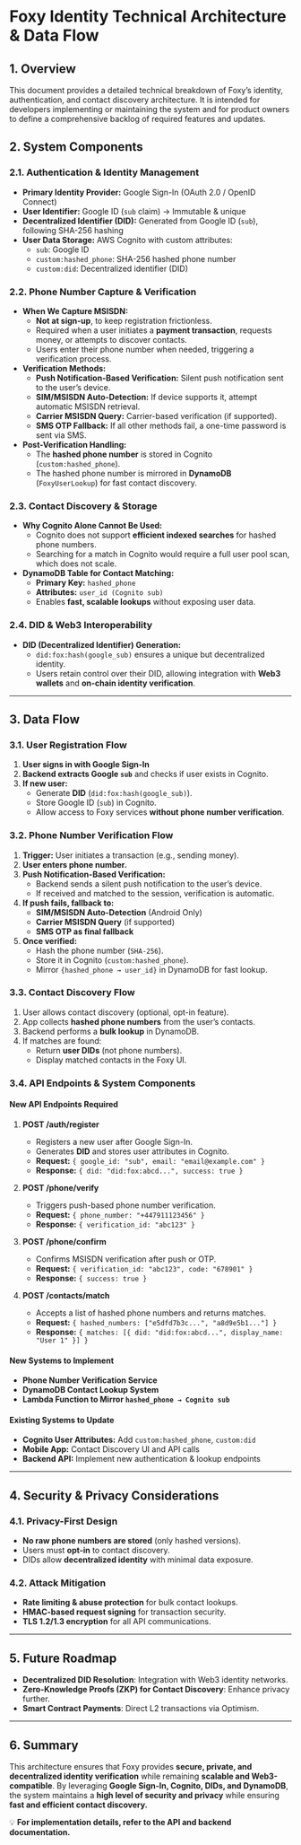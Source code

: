 # **Foxy Identity Technical Architecture & Data Flow**

## **1. Overview**
This document provides a detailed technical breakdown of Foxy’s identity, authentication, and contact discovery architecture. It is intended for developers implementing or maintaining the system and for product owners to define a comprehensive backlog of required features and updates.

## **2. System Components**

### **2.1. Authentication & Identity Management**
- **Primary Identity Provider:** Google Sign-In (OAuth 2.0 / OpenID Connect)
- **User Identifier:** Google ID (`sub` claim) → Immutable & unique
- **Decentralized Identifier (DID):** Generated from Google ID (`sub`), following SHA-256 hashing
- **User Data Storage:** AWS Cognito with custom attributes:
    - `sub`: Google ID
    - `custom:hashed_phone`: SHA-256 hashed phone number
    - `custom:did`: Decentralized identifier (DID)

### **2.2. Phone Number Capture & Verification**
- **When We Capture MSISDN:**
    - **Not at sign-up**, to keep registration frictionless.
    - Required when a user initiates a **payment transaction**, requests money, or attempts to discover contacts.
    - Users enter their phone number when needed, triggering a verification process.
- **Verification Methods:**
    - **Push Notification-Based Verification:** Silent push notification sent to the user’s device.
    - **SIM/MSISDN Auto-Detection:** If device supports it, attempt automatic MSISDN retrieval.
    - **Carrier MSISDN Query:** Carrier-based verification (if supported).
    - **SMS OTP Fallback:** If all other methods fail, a one-time password is sent via SMS.
- **Post-Verification Handling:**
    - The **hashed phone number** is stored in Cognito (`custom:hashed_phone`).
    - The hashed phone number is mirrored in **DynamoDB** (`FoxyUserLookup`) for fast contact discovery.

### **2.3. Contact Discovery & Storage**
- **Why Cognito Alone Cannot Be Used:**
    - Cognito does not support **efficient indexed searches** for hashed phone numbers.
    - Searching for a match in Cognito would require a full user pool scan, which does not scale.
- **DynamoDB Table for Contact Matching:**
    - **Primary Key:** `hashed_phone`
    - **Attributes:** `user_id (Cognito sub)`
    - Enables **fast, scalable lookups** without exposing user data.

### **2.4. DID & Web3 Interoperability**
- **DID (Decentralized Identifier) Generation:**
    - `did:fox:hash(google_sub)` ensures a unique but decentralized identity.
    - Users retain control over their DID, allowing integration with **Web3 wallets** and **on-chain identity verification**.

---
## **3. Data Flow**

### **3.1. User Registration Flow**
1. **User signs in with Google Sign-In**
2. **Backend extracts Google `sub`** and checks if user exists in Cognito.
3. **If new user:**
    - Generate **DID** (`did:fox:hash(google_sub)`).
    - Store Google ID (`sub`) in Cognito.
    - Allow access to Foxy services **without phone number verification**.

### **3.2. Phone Number Verification Flow**
1. **Trigger:** User initiates a transaction (e.g., sending money).
2. **User enters phone number.**
3. **Push Notification-Based Verification:**
    - Backend sends a silent push notification to the user’s device.
    - If received and matched to the session, verification is automatic.
4. **If push fails, fallback to:**
    - **SIM/MSISDN Auto-Detection** (Android Only)
    - **Carrier MSISDN Query** (if supported)
    - **SMS OTP as final fallback**
5. **Once verified:**
    - Hash the phone number (`SHA-256`).
    - Store it in Cognito (`custom:hashed_phone`).
    - Mirror `{hashed_phone → user_id}` in DynamoDB for fast lookup.

### **3.3. Contact Discovery Flow**
1. User allows contact discovery (optional, opt-in feature).
2. App collects **hashed phone numbers** from the user’s contacts.
3. Backend performs a **bulk lookup** in DynamoDB.
4. If matches are found:
    - Return **user DIDs** (not phone numbers).
    - Display matched contacts in the Foxy UI.

### **3.4. API Endpoints & System Components**
#### **New API Endpoints Required**
1. **POST /auth/register**
    - Registers a new user after Google Sign-In.
    - Generates **DID** and stores user attributes in Cognito.
    - **Request:** `{ google_id: "sub", email: "email@example.com" }`
    - **Response:** `{ did: "did:fox:abcd...", success: true }`

2. **POST /phone/verify**
    - Triggers push-based phone number verification.
    - **Request:** `{ phone_number: "+447911123456" }`
    - **Response:** `{ verification_id: "abc123" }`

3. **POST /phone/confirm**
    - Confirms MSISDN verification after push or OTP.
    - **Request:** `{ verification_id: "abc123", code: "678901" }`
    - **Response:** `{ success: true }`

4. **POST /contacts/match**
    - Accepts a list of hashed phone numbers and returns matches.
    - **Request:** `{ hashed_numbers: ["e5dfd7b3c...", "a8d9e5b1..."] }`
    - **Response:** `{ matches: [{ did: "did:fox:abcd...", display_name: "User 1" }] }`

#### **New Systems to Implement**
- **Phone Number Verification Service**
- **DynamoDB Contact Lookup System**
- **Lambda Function to Mirror `hashed_phone → Cognito sub`**

#### **Existing Systems to Update**
- **Cognito User Attributes:** Add `custom:hashed_phone`, `custom:did`
- **Mobile App:** Contact Discovery UI and API calls
- **Backend API:** Implement new authentication & lookup endpoints

---
## **4. Security & Privacy Considerations**

### **4.1. Privacy-First Design**
- **No raw phone numbers are stored** (only hashed versions).
- Users must **opt-in** to contact discovery.
- DIDs allow **decentralized identity** with minimal data exposure.

### **4.2. Attack Mitigation**
- **Rate limiting & abuse protection** for bulk contact lookups.
- **HMAC-based request signing** for transaction security.
- **TLS 1.2/1.3 encryption** for all API communications.

---
## **5. Future Roadmap**
- **Decentralized DID Resolution**: Integration with Web3 identity networks.
- **Zero-Knowledge Proofs (ZKP) for Contact Discovery**: Enhance privacy further.
- **Smart Contract Payments**: Direct L2 transactions via Optimism.

---
## **6. Summary**
This architecture ensures that Foxy provides **secure, private, and decentralized identity verification** while remaining **scalable and Web3-compatible**. By leveraging **Google Sign-In, Cognito, DIDs, and DynamoDB**, the system maintains a **high level of security and privacy** while ensuring **fast and efficient contact discovery.**

💡 **For implementation details, refer to the API and backend documentation.**

